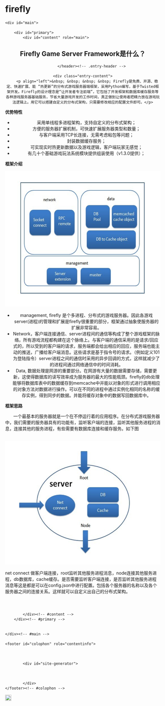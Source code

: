 ﻿firefly
=======

<body class="single single-post postid-31 single-format-standard custom-background single-author singular two-column right-sidebar">
<div id="page" class="hfeed">


	<div id="main">

		<div id="primary">
			<div id="content" role="main">
					
<article id="post-31" class="post-31 post type-post status-publish format-standard hentry category-firefly">
	<header class="entry-header">
		<h1 class="entry-title">Firefly Game Server Framework是什么？</h1>

			</header><!-- .entry-header -->

	<div class="entry-content">
		<p align="left">&nbsp; &nbsp; &nbsp; &nbsp; Firefly是免费、开源、稳定、快速扩展、能 “热更新”的分布式游戏服务器端框架，采用Python编写，基于Twisted框架开发。Firefly的设计理念是“让开发者专注前端”，它包括了开发框架和数据库缓存服务等各种游戏服务器基础服务，节省大量游戏开发的工作时间，真正做到让使用者把精力放在游戏玩法逻辑上。用它可以搭建自定义的分布式架构，只需要修改相应的配置文件即可。</p>
<p align="left"><strong>优势特性</strong><b></b></p>
<ul>
<li>采用单线程多进程架构，支持自定义的分布式架构；</li>
<li>方便的服务器扩展机制，可快速扩展服务器类型和数量；</li>
<li>与客户端采用TCP长连接，无需考虑粘包等问题；</li>
<li>封装数据缓存服务；</li>
<li>可实现实时热更新数据以及游戏逻辑，客户端玩家无感觉；</li>
<li>有几十个基础游戏玩法系统模块提供组装使用（v1.3.0提供）；</li>
</ul>
<p align="left"><strong>框架介绍</strong></p>
<p align="left"><a href="./9miao_files/123.jpg"><img class="alignnone  wp-image-40" alt="123" src="./9miao_files/123.jpg" width="601" height="441"></a></p>
<ul>
<li>management, firefly 是个多进程、分布式的游戏服务器。因此各游戏server(进程)的管理和扩展是firefly很重要的部分，框架通过抽象使服务器的扩展非常容易。</li>
<li>Network，客户端连接通信、server进程间的通信等构成了整个游戏框架的脉络，所有游戏流程都构建在这个脉络上。与客户端的通信采用的是请求/回应式的，所以受到的客户端的请求，服务端都会给出相应的回应，服务端也能主动的推送，广播给客户端消息。这些请求是基于指令号的请求。（例如定义101为登陆指令）server进程之间的通信时采用的异步回调的方式，这样就减少了的进程间通过网络通信中的时间消耗。</li>
<li>Data, 数据处理是网游的重要部分。在网游有大量的数据需要存储，需要更新，这使得数据库的读写效率成为服务器的最大的性能瓶颈。firefly的db处理能够将数据库表中的数据缓存到memcache中并能以对象的形式进行调用相应的对象方法对数据进行操作。可以在不同的进程中通过实例化相同的名称的缓存实例，得到同步的数据。并能将缓存对象中的数据写回数据库中。</li>
</ul>
<p align="left"><strong>框架思路</strong><b></b></p>
<p align="left"><b>&nbsp; &nbsp; &nbsp; &nbsp;&nbsp;</b>一个最基本的服务器就是一个在不停运行着的应用程序。在分布式游戏服务器中，我们需要的服务器具有的功能有，监听客户端的连接，监听其他服务进程的消息，连接其他的服务进程，有些需要有数据库连接和缓存服务。如下图</p>
<p align="left">&nbsp;<a href="./9miao_files/234.jpg"><img class="alignnone size-full wp-image-41" alt="234" src="./9miao_files/234.jpg" width="552" height="401"></a></p>
<p align="left">net connect 做客户端连接，root监听其他服务进程消息，node连接其他服务进程，db数据库，cache缓存。是否需要监听客户端连接，是否监听其他服务进程消息等这是都是可以在config.json中进行配置。包括各个服务器的名称以及各个服务器之间的连接关系。这样就可以自定义出自己的分布式架构。</p>
			</div><!-- .entry-content -->

</article><!-- #post-31 -->

				
			</div><!-- #content -->
		</div><!-- #primary -->


	</div><!-- #main -->

	<footer id="colophon" role="contentinfo">

			

			<div id="site-generator">


								
			</div>
	</footer><!-- #colophon -->
</div><!-- #page -->

<script type="text/javascript">
var _bdhmProtocol = (("https:" == document.location.protocol) ? " https://" : " http://");
document.write(unescape("%3Cscript src='" + _bdhmProtocol + "hm.baidu.com/h.js%3F2721c3c016dc1e1ce3c3ca486d58bcf3' type='text/javascript'%3E%3C/script%3E"));
</script><script src="./9miao_files/h.js" type="text/javascript"></script><a href="http://tongji.baidu.com/hm-web/welcome/ico?s=2721c3c016dc1e1ce3c3ca486d58bcf3" target="_blank"><img border="0" src="./9miao_files/21.gif" width="20" height="20"></a>

</body>